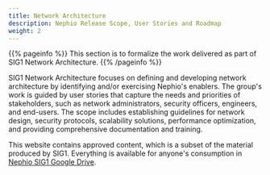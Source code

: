 ```yaml
---
title: Network Architecture
description: Nephio Release Scope, User Stories and Roadmap
weight: 2
---
```


{{% pageinfo %}}
This section is to formalize the work delivered as part of SIG1 Network Architecture.
{{% /pageinfo %}}

SIG1 Network Architecture focuses on defining and developing network architecture by identifying and/or exercising Nephio's enablers. The group's work is guided by user stories that capture the needs and priorities of stakeholders, such as network administrators, security officers, engineers, and end-users.
The scope includes establishing guidelines for network design, security protocols, scalability solutions, performance optimization, and providing comprehensive documentation and training. 

This website contains approved content, which is a subset of the material produced by SIG1. Everything is available for anyone's consumption in [Nephio SIG1 Google Drive](https://drive.google.com/drive/u/2/folders/1P4bmDppUIrtBbiRe3fj92xA_qlCMn7sf).